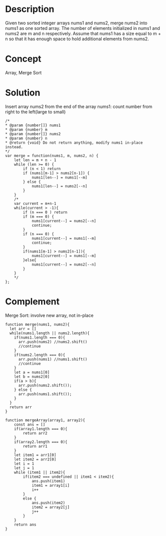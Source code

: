 # Description
Given two sorted integer arrays nums1 and nums2, merge nums2 into nums1 as one sorted array. The number of elements initialized in nums1 and nums2 are m and n respectively. Assume that nums1 has a size equal to m + n so that it has enough space to hold additional elements from nums2.

# Concept
Array, Merge Sort 

# Solution
Insert array nums2 from the end of the array nums1: count number from right to the left(large to small)
```
/* 
* @param {number[]} nums1
* @param {number} m
* @param {number[]} nums2
* @param {number} n
* @return {void} Do not return anything, modify nums1 in-place instead.
*/
var merge = function(nums1, m, nums2, n) {
    let len = m + n - 1
    while (len >= 0) {
        if (n < 1) return
        if (nums1[m-1] > nums2[n-1]) {
            nums1[len--] = nums1[--m]
        } else {
            nums1[len--] = nums2[--n]
        }
    }
    /*
    var current = m+n-1
    while(current > -1){
        if (n === 0 ) return
        if (m === 0) {
            nums1[current--] = nums2[--n]
            continue;
        }
        if (n === 0) {
            nums1[current--] = nums1[--m]
            continue;
        }
        if(nums1[m-1] > nums2[n-1]){
            nums1[current--] = nums1[--m]
        }else{
            nums1[current--] = nums2[--n]
        }
    }
    */
};
```
# Complement
Merge Sort: involve new array, not in-place
```
function merge(nums1, nums2){
  let arr = []
  while(nums1.length || nums2.length){
    if(nums1.length === 0){
      arr.push(nums2) //nums2.shift()
      //continue
    }
    if(nums2.length === 0){
      arr.push(nums1) //nums1.shift()
      //continue
    }
    let a = nums1[0]
    let b = nums2[0]
    if(a > b){
      arr.push(nums2.shift());
    } else {
      arr.push(nums1.shift());
    }
  }
  return arr
}

function mergeArray(array1, array2){
	const ans = []
	if(array1.length === 0){
		return arr2
	}
	if(array2.length === 0){
		return arr1
	}
	let item1 = arr1[0]
	let item2 = arr2[0]
	let i = 1
  	let j = 1
	while (item1 || item2){
	   	if(item2 === undefined || item1 < item2){
		    ans.push(item1)
		    item1 = array1[i]
		    i++
	   	}   
	   	else {
		    ans.push(item2)
		    item2 = array2[j]
		    j++
	   	}
	}
  	return ans
}
```
